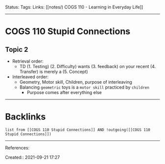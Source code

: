 Status: 
Tags: 
Links: [[notes/) COGS 110 - Learning in Everyday Life]]
___
# COGS 110 Stupid Connections
## Topic 2
- Retrieval order:
	- TD (1. Testing) (2. Difficulty) wants (3. feedback) on your recent (4. Transfer) is merely a (5. Concept)
- Interleaved order:
	- Geometry, Motor skill, Children, purpose of interleaving
	- Balancing `geometric` toys is a `motor skill` practiced by `children`
		- Purpose comes after everything else
___
# Backlinks
```dataview
list from [[COGS 110 Stupid Connections]] AND !outgoing([[COGS 110 Stupid Connections]])
```
___
References:

Created:: 2021-09-21 17:27
